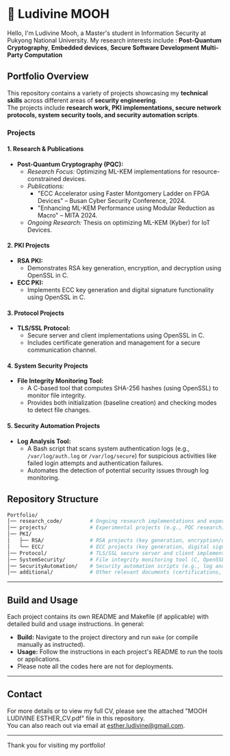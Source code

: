 # 📌 Ludivine MOOH
Hello, I'm Ludivine Mooh, a Master's student in Information Security at Pukyong National University. My research interests include : **Post-Quantum Cryptography**, **Embedded devices**, **Secure Software Development** **Multi-Party Computation**

## Portfolio Overview

This repository contains a variety of projects showcasing my **technical skills** across different areas of **security engineering**.  
The projects include **research work, PKI implementations, secure network protocols, system security tools, and security automation scripts**.

### Projects

#### 1. Research & Publications
- **Post-Quantum Cryptography (PQC):**
  - *Research Focus:* Optimizing ML-KEM implementations for resource-constrained devices.
  - *Publications:* 
    - "ECC Accelerator using Faster Montgomery Ladder on FPGA Devices" – Busan Cyber Security Conference, 2024.
    - "Enhancing ML-KEM Performance using Modular Reduction as Macro" – MITA 2024.
  - *Ongoing Research:* Thesis on optimizing ML-KEM (Kyber) for IoT Devices.

#### 2. PKI Projects
- **RSA PKI:**
  - Demonstrates RSA key generation, encryption, and decryption using OpenSSL in C.
- **ECC PKI:**
  - Implements ECC key generation and digital signature functionality using OpenSSL in C.

#### 3. Protocol Projects
- **TLS/SSL Protocol:**
  - Secure server and client implementations using OpenSSL in C.
  - Includes certificate generation and management for a secure communication channel.

#### 4. System Security Projects
- **File Integrity Monitoring Tool:**
  - A C-based tool that computes SHA-256 hashes (using OpenSSL) to monitor file integrity.
  - Provides both initialization (baseline creation) and checking modes to detect file changes.

#### 5. Security Automation Projects
- **Log Analysis Tool:**
  - A Bash script that scans system authentication logs (e.g., `/var/log/auth.log` or `/var/log/secure`) for suspicious activities like failed login attempts and authentication failures.
  - Automates the detection of potential security issues through log monitoring.
## Repository Structure

```bash
Portfolio/
│── research_code/         # Ongoing research implementations and experiments
│── projects/              # Experimental projects (e.g., PQC research)
│── PKI/
│   ├── RSA/               # RSA projects (key generation, encryption/decryption)
│   └── ECC/               # ECC projects (key generation, digital signatures)
│── Protocol/              # TLS/SSL secure server and client implementations
│── SystemSecurity/        # File integrity monitoring tool (C, OpenSSL)
│── SecurityAutomation/    # Security automation scripts (e.g., log analysis in Bash)
│── additional/            # Other relevant documents (certifications, participation records, etc.)
```
---

## Build and Usage

Each project contains its own README and Makefile (if applicable) with detailed build and usage instructions. In general:
- **Build:** Navigate to the project directory and run `make` (or compile manually as instructed).
- **Usage:** Follow the instructions in each project's README to run the tools or applications.
- Please note all the codes here are not for deployments.

---

## Contact

For more details or to view my full CV, please see the attached "MOOH LUDIVINE ESTHER_CV.pdf" file in this repository.  
You can also reach out via email at [esther.ludivine@gmail.com](mailto:esther.ludivine@gmail.com).

---

Thank you for visiting my portfolio!


